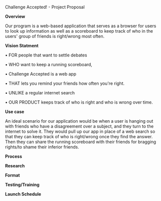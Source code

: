 Challenge Accepted! - Project Proposal


**Overview**

Our program is a web-based application that serves as a browser for users to look up information
as well as a scoreboard to keep track of who in the users' group of friends is right/wrong most often.


**Vision Statment**

• FOR people that want to settle debates

• WHO want to keep a running scoreboard,

• Challenge Accepted is a web app

• THAT lets you remind your friends how often you're right.

• UNLIKE a regular internet search

• OUR PRODUCT keeps track of who is right and who is wrong over time.

**Use case**

An ideal scenario for our application would be when a user is hanging out with friends who have a disagreement over a subject, and they turn to the internet to solve it. They would pull up our app in place of a web search so that they can keep track of who is right/wrong once they find the answer. Then they can share the running scoreboard with their friends for bragging rights/to shame their inferior friends.

**Process**

**Research**

**Format**

**Testing/Training**

**Launch Schedule**

